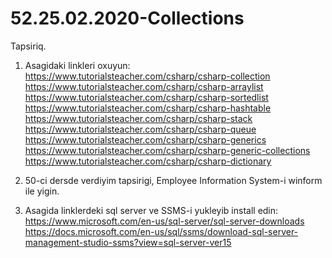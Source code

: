 # 52.25.02.2020-Collections

  Tapsiriq.
  
  1. Asagidaki linkleri oxuyun:  
     https://www.tutorialsteacher.com/csharp/csharp-collection     
     https://www.tutorialsteacher.com/csharp/csharp-arraylist     
     https://www.tutorialsteacher.com/csharp/csharp-sortedlist     
     https://www.tutorialsteacher.com/csharp/csharp-hashtable     
     https://www.tutorialsteacher.com/csharp/csharp-stack     
     https://www.tutorialsteacher.com/csharp/csharp-queue     
     https://www.tutorialsteacher.com/csharp/csharp-generics     
     https://www.tutorialsteacher.com/csharp/csharp-generic-collections     
     https://www.tutorialsteacher.com/csharp/csharp-dictionary
     
     
  2. 50-ci dersde verdiyim tapsirigi, Employee Information System-i winform ile yigin.
  
  
  3. Asagida linklerdeki sql server ve SSMS-i yukleyib install edin:  
     https://www.microsoft.com/en-us/sql-server/sql-server-downloads     
     https://docs.microsoft.com/en-us/sql/ssms/download-sql-server-management-studio-ssms?view=sql-server-ver15
